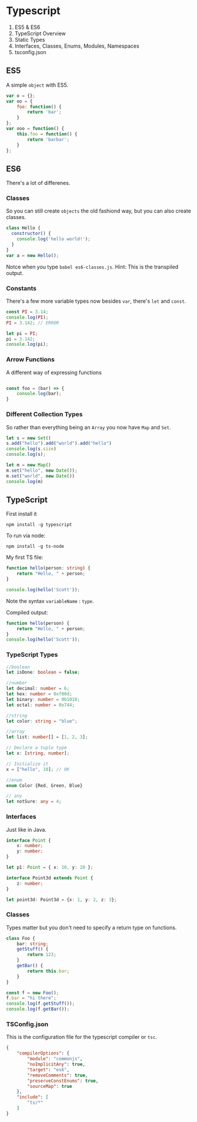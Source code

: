 # Typescript

1. ES5 & ES6
2. TypeScript Overview
3. Static Types
4. Interfaces, Classes, Enums, Modules, Namespaces
5. tsconfig.json

## ES5

A simple `object` with ES5.

```javascript
var o = {};
var oo = {
    foo: function() {
        return 'bar';
    }
};
var ooo = function() {
    this.foo = function() {
        return 'barbar';
    }
};
```

## ES6

There's a lot of differenes.

### Classes

So you can still create `objects` the old fashiond way, but you can also create classes.

```javascript
class Hello {
  constructor() {
    console.log('hello world!');
  }
}
var a = new Hello();
```

Notce when you type `babel es6-classes.js`. Hint: This is the transpiled output.

### Constants

There's a few more variable types now besides `var`, there's `let` and `const`.

```javascript
const PI = 3.14;
console.log(PI);
PI = 3.142; // ERROR

let pi = PI;
pi = 3.142;
console.log(pi);
```

### Arrow Functions

A different way of expressing functions

```javascript

const foo = (bar) => {
    console.log(bar);
}

```

### Different Collection Types

So rather than everything being an `Array` you now have `Map` and `Set`. 

```javascript
let s = new Set()
s.add("hello").add("world").add("hello")
console.log(s.size)
console.log(s);

let m = new Map()
m.set("hello", new Date());
m.set("world", new Date())
console.log(m)
```

## TypeScript

First install it

`npm install -g typescript`

To run via node:

`npm install -g ts-node`

My first TS file:

```typescript
function hello(person: string) {
    return "Hello, " + person;
}

console.log(hello('Scott'));
```

Note the syntax `variableName` : `type`.

Compiled output:

```javascript
function hello(person) {
    return "Hello, " + person;
}
console.log(hello('Scott'));
```

### TypeScript Types

```typescript
//boolean
let isDone: boolean = false;

//number
let decimal: number = 6;
let hex: number = 0xf00d;
let binary: number = 0b1010;
let octal: number = 0o744;

//string
let color: string = "blue";

//array
let list: number[] = [1, 2, 3];

// Declare a tuple type
let x: [string, number];

// Initialize it
x = ["hello", 10]; // OK

//enum
enum Color {Red, Green, Blue}

// any
let notSure: any = 4;
```

### Interfaces

Just like in Java.

```typescript
interface Point {
    x: number;
    y: number;
}

let p1: Point = { x: 10, y: 20 };

interface Point3d extends Point {
    z: number;
}

let point3d: Point3d = {x: 1, y: 2, z: 3};

```

### Classes

Types matter but you don't need to specify a return type on functions.

```typescript
class Foo {
    bar: string;
    getStuff() {
        return 123;
    }
    getBar() {
        return this.bar;
    }
}

const f = new Foo();
f.bar = "hi there";
console.log(f.getStuff());
console.log(f.getBar());
```

### TSConfig.json

This is the configuration file for the typescript compiler or `tsc`. 

```json
{
    "compilerOptions": {
        "module": "commonjs",
        "noImplicitAny": true,
        "target": "es6",
        "removeComments": true,
        "preserveConstEnums": true,
        "sourceMap": true
    },
    "include": [
        "ts/*"
    ]
}
```